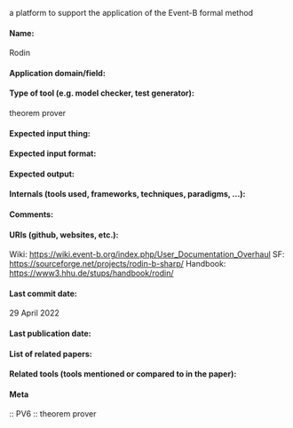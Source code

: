 a platform to support the application of the Event-B formal method

#### Name:
Rodin

#### Application domain/field:

#### Type of tool (e.g. model checker, test generator):
theorem prover

#### Expected input thing:

#### Expected input format:

#### Expected output:

#### Internals (tools used, frameworks, techniques, paradigms, ...):

#### Comments:

#### URIs (github, websites, etc.):
Wiki: https://wiki.event-b.org/index.php/User_Documentation_Overhaul
SF: https://sourceforge.net/projects/rodin-b-sharp/
Handbook: https://www3.hhu.de/stups/handbook/rodin/

#### Last commit date:
29 April 2022

#### Last publication date:

#### List of related papers:

#### Related tools (tools mentioned or compared to in the paper):

#### Meta
:: PV6 :: theorem prover